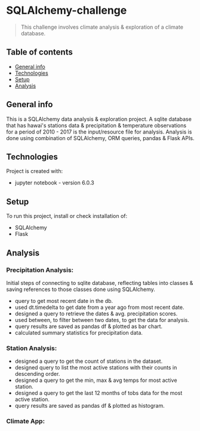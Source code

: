 # SQLAlchemy-challenge

> This challenge involves climate analysis & exploration of a climate database.
## Table of contents
* [General info](#general-info)
* [Technologies](#technologies)
* [Setup](#setup)
* [Analysis](#analysis)

## General info
This is a SQLAlchemy data analysis & exploration project. A sqlite database that has hawai's stations data & precipitation & temperature
observations for a period of 2010 - 2017 is the input/resource file for analysis. Analysis is done using combination
of SQLAlchemy, ORM queries, pandas & Flask APIs. 

## Technologies
Project is created with:
* jupyter notebook - version 6.0.3

## Setup
To run this project, install or check installation of:
* SQLAlchemy
* Flask

## Analysis


### Precipitation Analysis:
 Initial steps of connecting to sqlite database, reflecting tables into classes & saving references to those classes done using SQLAlchemy.
* query to get most recent date in the db.
* used dt.timedelta to get date from a year ago from most recent date.
* designed a query to retrieve the dates & avg. precipitation scores.
* used between, to filter between two dates, to get the data for analysis.
* query results are saved as pandas df & plotted as bar chart.
* calculated summary statistics for precipitation data.

### Station Analysis:

* designed a query to get the count of stations in the dataset.
* designed query to list the most active stations with their counts in descending order.
* designed a query to get the min, max & avg temps for most active station.
* designed a query to get the last 12 months of tobs data for the most active station.
* query results are saved as pandas df & plotted as histogram.

### Climate App: